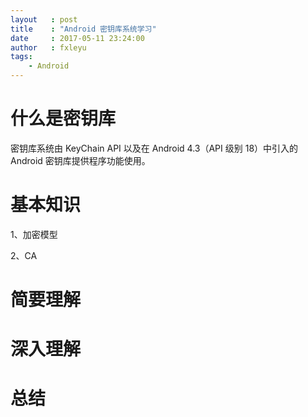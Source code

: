 ```yaml
---
layout   : post
title    : "Android 密钥库系统学习"
date     : 2017-05-11 23:24:00
author   : fxleyu
tags:
    - Android
---
```

# 什么是密钥库
密钥库系统由 KeyChain API 以及在 Android 4.3（API 级别 18）中引入的 Android 密钥库提供程序功能使用。

# 基本知识
1、加密模型

2、CA

# 简要理解

# 深入理解

# 总结
